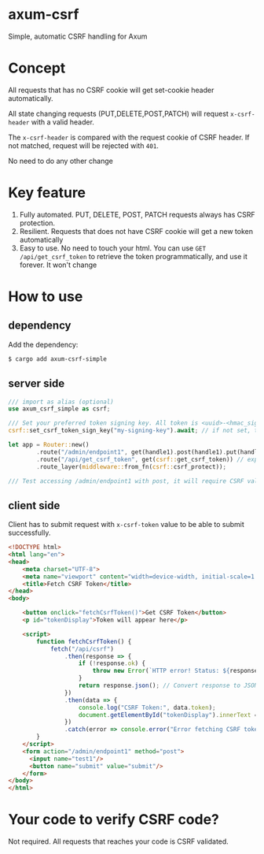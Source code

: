 # axum-csrf
Simple, automatic CSRF handling for Axum

# Concept
All requests that has no CSRF cookie will get set-cookie header automatically.

All state changing requests (PUT,DELETE,POST,PATCH) will request `x-csrf-header` with a valid header.

The `x-csrf-header` is compared with the request cookie of CSRF header. If not matched, request will be rejected with `401`.

No need to do any other change

# Key feature
1. Fully automated. PUT, DELETE, POST, PATCH requests always has CSRF protection.
2. Resilient. Requests that does not have CSRF cookie will get a new token automatically
3. Easy to use. No need to touch your html. You can use `GET /api/get_csrf_token` to retrieve the token programmatically, and use it forever. It won't change

# How to use

## dependency
Add the dependency:
```bash
$ cargo add axum-csrf-simple

```

## server side
```rust
/// import as alias (optional)
use axum_csrf_simple as csrf;

/// Set your preferred token signing key. All token is <uuid>-<hmac_signature> format. Invalid tokens won't be trusted.
csrf::set_csrf_token_sign_key("my-signing-key").await; // if not set, the default signing key is 32 char auto generated signed key

let app = Router::new()
        .route("/admin/endpoint1", get(handle1).post(handle1).put(handle1))
        .route("/api/get_csrf_token", get(csrf::get_csrf_token)) // expose the API for your client to retrieve CSRF token. One time only, and it can be cached.
        .route_layer(middleware::from_fn(csrf::csrf_protect));

/// Test accessing /admin/endpoint1 with post, it will require CSRF validation.
```

## client side
Client has to submit request with `x-csrf-token` value to be able to submit successfully.

```html
<!DOCTYPE html>
<html lang="en">
<head>
    <meta charset="UTF-8">
    <meta name="viewport" content="width=device-width, initial-scale=1.0">
    <title>Fetch CSRF Token</title>
</head>
<body>

    <button onclick="fetchCsrfToken()">Get CSRF Token</button>
    <p id="tokenDisplay">Token will appear here</p>

    <script>
        function fetchCsrfToken() {
            fetch("/api/csrf")
                .then(response => {
                    if (!response.ok) {
                        throw new Error(`HTTP error! Status: ${response.status}`);
                    }
                    return response.json(); // Convert response to JSON
                })
                .then(data => {
                    console.log("CSRF Token:", data.token);
                    document.getElementById("tokenDisplay").innerText = `Token: ${data.token}`;
                })
                .catch(error => console.error("Error fetching CSRF token:", error));
        }
    </script>
    <form action="/admin/endpoint1" method="post">
      <input name="test1"/>
      <button name="submit" value="submit"/>
    </form>
</body>
</html>

```

# Your code to verify CSRF code?
Not required. All requests that reaches your code is CSRF validated.


